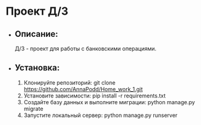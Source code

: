  # Проект Д/З

 - ## Описание:
   Д/З - проект для работы с банковскими операциями.

 - ## Установка:
   1. Клонируйте репозиторий:
   git clone https://github.com/AnnaPodd/Home_work_1.git
   2. Установите зависимости:
   pip install -r requirements.txt
   3. Создайте базу данных и выполните миграции:
   python manage.py migrate
   4. Запустите локальный сервер:
   python manage.py runserver

   
   
